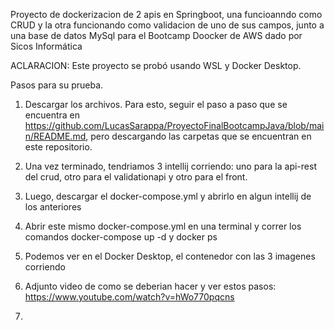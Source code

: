 Proyecto de dockerizacion de 2 apis en Springboot, una funcioanndo como CRUD  y la otra funcionando como validacion de uno de sus campos, junto a una base de datos MySql para el Bootcamp Doocker de AWS dado por Sicos Informática

ACLARACION: Este proyecto se probó usando WSL y Docker Desktop.

Pasos para su prueba.

1. Descargar los archivos. Para esto, seguir el paso a paso que se encuentra en https://github.com/LucasSarappa/ProyectoFinalBootcampJava/blob/main/README.md, pero descargando las carpetas que se encuentran en este repositorio.

2. Una vez terminado, tendriamos 3 intellij corriendo: uno para la api-rest del crud, otro para el validationapi y otro para el front.

3. Luego, descargar el docker-compose.yml y abrirlo en algun intellij de los anteriores

4. Abrir este mismo docker-compose.yml en una terminal y correr los comandos docker-compose up -d y docker ps

5. Podemos ver en el Docker Desktop, el contenedor con las 3 imagenes corriendo

6. Adjunto video de como se deberian hacer y ver estos pasos: https://www.youtube.com/watch?v=hWo770pqcns

7. 

